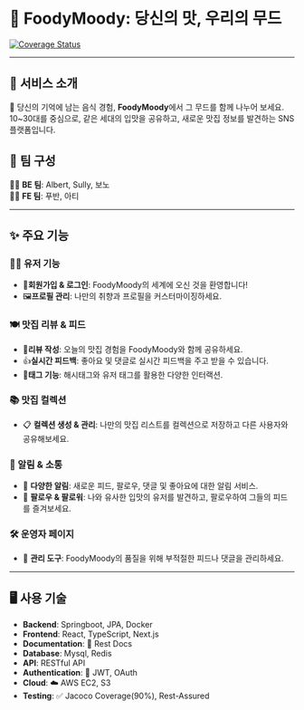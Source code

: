 # 🍴 **FoodyMoody**: 당신의 맛, 우리의 무드

[![Coverage Status](https://coveralls.io/repos/github/foody-moody/foodymoody/badge.svg)](https://coveralls.io/github/foody-moody/foodymoody)

---

## 📘 서비스 소개

🍝 당신의 기억에 남는 음식 경험, **FoodyMoody**에서 그 무드를 함께 나누어 보세요. 10~30대를 중심으로, 같은 세대의 입맛을 공유하고, 새로운 맛집 정보를 발견하는 SNS 플랫폼입니다.

## 🍻 팀 구성

👩‍💻 **BE 팀**: Albert, Sully, 보노  
👨‍💻 **FE 팀**: 푸반, 아티

---

## ✨ 주요 기능

### 🙋‍♂️ 유저 기능

- 🎉**회원가입 & 로그인**:  FoodyMoody의 세계에 오신 것을 환영합니다!
- 🖼️**프로필 관리**:  나만의 취향과 프로필을 커스터마이징하세요.

### 🍽️ 맛집 리뷰 & 피드

- 📝**리뷰 작성**:  오늘의 맛집 경험을 FoodyMoody와 함께 공유하세요.
- 👍**실시간 피드백**:  좋아요 및 댓글로 실시간 피드백을 주고 받을 수 있습니다.
- 🔖**태그 기능**:  해시태그와 유저 태그를 활용한 다양한 인터랙션.

### 📚 맛집 컬렉션

- 📋 **컬렉션 생성 & 관리**: 나만의 맛집 리스트를 컬렉션으로 저장하고 다른 사용자와 공유해보세요.

### 📣 알림 & 소통

- 🚀 **다양한 알림**: 새로운 피드, 팔로우, 댓글 및 좋아요에 대한 알림 서비스.
- 🤝 **팔로우 & 팔로워**: 나와 유사한 입맛의 유저를 발견하고, 팔로우하여 그들의 피드를 즐겨보세요.

### 🛠️ 운영자 페이지

- 🔧 **관리 도구**: FoodyMoody의 품질을 위해 부적절한 피드나 댓글을 관리하세요.

---

## 🖥 사용 기술

- **Backend**: Springboot, JPA, Docker
- **Frontend**: React, TypeScript, Next.js
- **Documentation**: 📄 Rest Docs
- **Database**: Mysql, Redis
- **API**: RESTful API
- **Authentication**: 🔐 JWT, OAuth
- **Cloud**: ☁️ AWS EC2, S3
- **Testing**: ✅ Jacoco Coverage(90%), Rest-Assured
